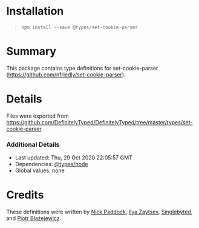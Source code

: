 # Installation
> `npm install --save @types/set-cookie-parser`

# Summary
This package contains type definitions for set-cookie-parser (https://github.com/nfriedly/set-cookie-parser).

# Details
Files were exported from https://github.com/DefinitelyTyped/DefinitelyTyped/tree/master/types/set-cookie-parser.

### Additional Details
 * Last updated: Thu, 29 Oct 2020 22:05:57 GMT
 * Dependencies: [@types/node](https://npmjs.com/package/@types/node)
 * Global values: none

# Credits
These definitions were written by [Nick Paddock](https://github.com/nickp10), [Ilya Zaytsev](https://github.com/ilyaztsv), [Singlebyted](https://github.com/singlebyted), and [Piotr Błażejewicz](https://github.com/peterblazejewicz).

